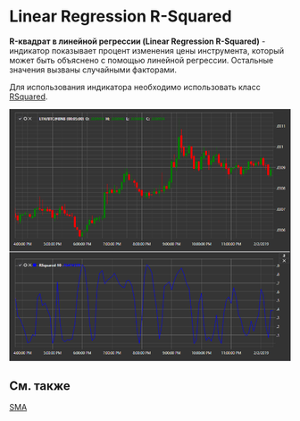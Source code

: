# Linear Regression R\-Squared

**R\-квадрат в линейной регрессии (Linear Regression R\-Squared)** \- индикатор показывает процент изменения цены инструмента, который может быть объяснено с помощью линейной регрессии. Остальные значения вызваны случайными факторами. 

Для использования индикатора необходимо использовать класс [RSquared](xref:StockSharp.Algo.Indicators.RSquared). 

![IndicatorRSquared](../images/IndicatorRSquared.png)

## См. также

[SMA](IndicatorSimpleMovingAverage.md)
